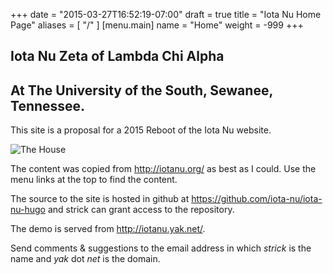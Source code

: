 +++
date = "2015-03-27T16:52:19-07:00"
draft = true
title = "Iota Nu Home Page"
aliases = [ "/" ]
[menu.main]
  name = "Home"
  weight = -999
+++

## Iota Nu Zeta of Lambda Chi Alpha
## At The University of the South, Sewanee, Tennessee.

This site is a proposal for a 2015 Reboot of the Iota Nu website.

![The House](/media/house_front.jpg)

The content was copied from http://iotanu.org/ as best as I could.
Use the menu links at the top to find the content.

The source to the site is hosted in github at 
https://github.com/iota-nu/iota-nu-hugo and strick
can grant access to the repository.

The demo is served from http://iotanu.yak.net/.

Send comments & suggestions to the email address 
in which *strick* is the name and *yak* dot *net* is the domain.

